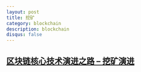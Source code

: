 ```yaml
---
layout: post
title: 挖矿
category: blockchain
description: blockchain
disqus: false
---
```


## [区块链核心技术演进之路 – 挖矿演进](http://www.8btc.com/blockchain-tech-mining)

